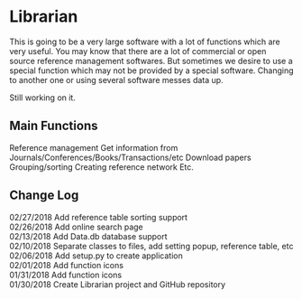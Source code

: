 # Librarian
This is going to be a very large software with a lot of functions which are very useful.
You may know that there are a lot of commercial or open source reference management softwares. But sometimes we desire to use a special function which may not be provided by a special software. Changing to another one or using several software messes data up.

Still working on it.

## Main Functions
Reference management 
Get information from Journals/Conferences/Books/Transactions/etc
Download papers
Grouping/sorting
Creating reference network
Etc.

## Change Log

02/27/2018 Add reference table sorting support  
02/26/2018 Add online search page  
02/13/2018 Add Data.db database support  
02/10/2018 Separate classes to files, add setting popup, reference table, etc  
02/06/2018 Add setup.py to create application  
02/01/2018 Add function icons  
01/31/2018 Add function icons  
01/30/2018 Create Librarian project and GitHub repository
